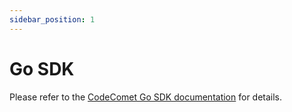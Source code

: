 ```yaml
---
sidebar_position: 1
---
```


# Go SDK

Please refer to the [CodeComet Go SDK documentation](https://pkg.codecomet.dev/github.com/codecomet-io/go-sdk@v0.0.0/codecomet) for details.
